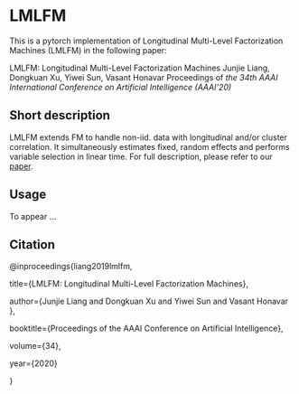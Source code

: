# LMLFM
This is a pytorch implementation of Longitudinal Multi-Level Factorization Machines (LMLFM) in the following paper:

LMLFM: Longitudinal Multi-Level Factorization Machines
Junjie Liang, Dongkuan Xu, Yiwei Sun, Vasant Honavar
Proceedings of *the 34th AAAI International Conference on Artificial Intelligence (AAAI'20)*

## Short description

LMLFM extends FM to handle non-iid. data with longitudinal and/or cluster correlation. It simultaneously estimates fixed, random effects and performs variable selection in linear time. For full description, please refer to our [paper](https://arxiv.org/abs/1911.04062).

## Usage
To appear ...

## Citation
@inproceedings{liang2019lmlfm,

  title={LMLFM: Longitudinal Multi-Level Factorization Machines},
  
  author={Junjie Liang and Dongkuan Xu and Yiwei Sun and Vasant Honavar },
  
  booktitle={Proceedings of the AAAI Conference on Artificial Intelligence},
  
  volume={34},
  
  year={2020}
  
}
